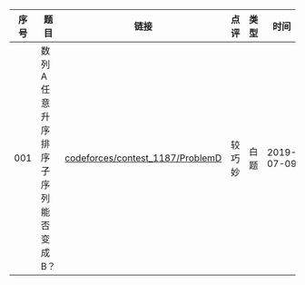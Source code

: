 
|序号|题目|链接|点评|类型|时间|
|--|--|--|--|--|--|
|001|数列A任意升序排序子序列能否变成B？|[codeforces/contest_1187/ProblemD](https://github.com/peteryuanpan/notebook/tree/master/ACM/%E7%99%BD%E9%A2%98/codeforces/contest_1187/problemD/)|较巧妙|白题|2019-07-09|

